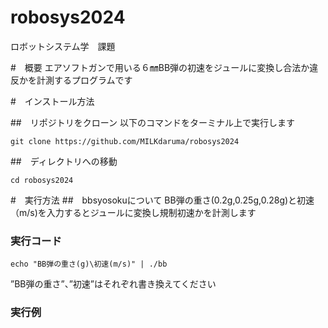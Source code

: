 # robosys2024
ロボットシステム学　課題

#　概要
エアソフトガンで用いる６㎜BB弾の初速をジュールに変換し合法か違反かを計測するプログラムです

#　インストール方法

##　リポジトリをクローン
以下のコマンドをターミナル上で実行します
```
git clone https://github.com/MILKdaruma/robosys2024
```
##　ディレクトリへの移動
```
cd robosys2024
```
#　実行方法
##　bbsyosokuについて
BB弾の重さ(0.2g,0.25g,0.28g)と初速（m/s)を入力するとジュールに変換し規制初速かを計測します

### 実行コード
```
echo "BB弾の重さ(g)\初速(m/s)" | ./bb
```
”BB弾の重さ”、”初速”はそれぞれ書き換えてください

### 実行例


